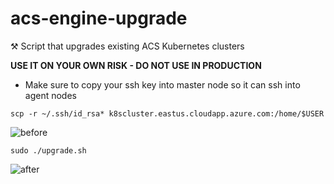 # acs-engine-upgrade
⚒ Script that upgrades existing ACS Kubernetes clusters

__USE IT ON YOUR OWN RISK - DO NOT USE IN PRODUCTION__

* Make sure to copy your ssh key into master node so it can ssh into agent nodes

`scp -r ~/.ssh/id_rsa* k8scluster.eastus.cloudapp.azure.com:/home/$USER`

![before](http://i.imgur.com/Oz2pvFC.png)

`sudo ./upgrade.sh`

![after](http://i.imgur.com/2OjihLM.png)
